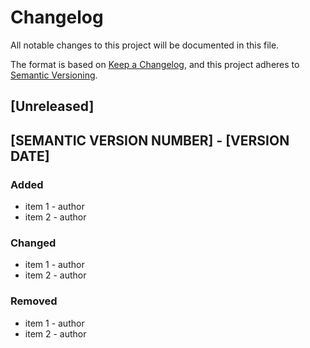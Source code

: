 # Changelog

All notable changes to this project will be documented in this file.

The format is based on [Keep a Changelog](https://keepachangelog.com/en/1.0.0/),
and this project adheres to
[Semantic Versioning](https://semver.org/spec/v2.0.0.html).

## [Unreleased]

## [SEMANTIC VERSION NUMBER] - [VERSION DATE]

### Added

* item 1 - author
* item 2 - author

### Changed

* item 1 - author
* item 2 - author

### Removed

* item 1 - author
* item 2 - author
